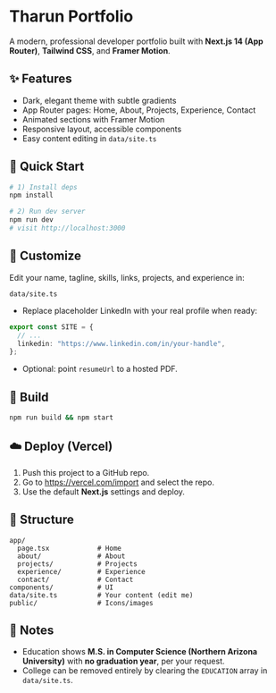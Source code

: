 
# Tharun Portfolio

A modern, professional developer portfolio built with **Next.js 14 (App Router)**, **Tailwind CSS**, and **Framer Motion**.

## ✨ Features
- Dark, elegant theme with subtle gradients
- App Router pages: Home, About, Projects, Experience, Contact
- Animated sections with Framer Motion
- Responsive layout, accessible components
- Easy content editing in `data/site.ts`

## 🚀 Quick Start
```bash
# 1) Install deps
npm install

# 2) Run dev server
npm run dev
# visit http://localhost:3000
```

## 🔧 Customize
Edit your name, tagline, skills, links, projects, and experience in:
```
data/site.ts
```

- Replace placeholder LinkedIn with your real profile when ready:
```ts
export const SITE = {
  // ...
  linkedin: "https://www.linkedin.com/in/your-handle",
};
```
- Optional: point `resumeUrl` to a hosted PDF.

## 🧪 Build
```bash
npm run build && npm start
```

## ☁️ Deploy (Vercel)
1. Push this project to a GitHub repo.
2. Go to https://vercel.com/import and select the repo.
3. Use the default **Next.js** settings and deploy.

## 📁 Structure
```
app/
  page.tsx            # Home
  about/              # About
  projects/           # Projects
  experience/         # Experience
  contact/            # Contact
components/           # UI
data/site.ts          # Your content (edit me)
public/               # Icons/images
```

## 📜 Notes
- Education shows **M.S. in Computer Science (Northern Arizona University)** with **no graduation year**, per your request.
- College can be removed entirely by clearing the `EDUCATION` array in `data/site.ts`.

